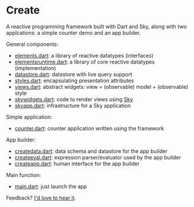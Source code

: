# Create

A reactive programming framework built with Dart and Sky,
along with two applcations: a simple counter demo and an app builder.

General components:
- [elements.dart](https://github.com/domokit/create/blob/master/lib/elements.dart):
  a library of reactive datatypes (interfaces)
- [elementsruntime.dart](https://github.com/domokit/create/blob/master/lib/elementsruntime.dart):
  a library of core reactive datatypes (implementation)
- [datastore.dart](https://github.com/domokit/create/blob/master/lib/datastore.dart):
  datastore with live query support
- [styles.dart](https://github.com/domokit/create/blob/master/lib/styles.dart):
  encapsulating presentation attributes
- [views.dart](https://github.com/domokit/create/blob/master/lib/views.dart):
  abstract widgets: view = (observable) model + (observable) style
- [skywidgets.dart](https://github.com/domokit/create/blob/master/lib/skywidgets.dart):
  code to render views using [Sky](https://github.com/domokit/sky_engine)
- [skyapp.dart](https://github.com/domokit/create/blob/master/lib/skyapp.dart):
  infrastructure for a Sky application

Simple application:
- [counter.dart](https://github.com/domokit/create/blob/master/lib/counter.dart):
  counter application written using the framework

App builder:
- [createdata.dart](https://github.com/domokit/create/blob/master/lib/createdata.dart):
  data schema and datastore for the app builder
- [createeval.dart](https://github.com/domokit/create/blob/master/lib/createeval.dart):
  expression parser/evaluator used by the app builder
- [createapp.dart](https://github.com/domokit/create/blob/master/lib/createapp.dart):
  human interface for the app builder

Main function:
- [main.dart](https://github.com/domokit/create/blob/master/lib/main.dart):
  just launch the app

Feedback? [I'd love to hear it](mailto:dynin@google.com).
